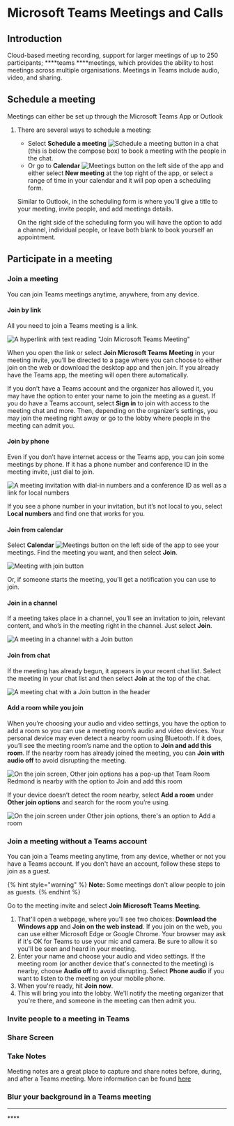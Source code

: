 # Microsoft Teams Meetings and Calls

## Introduction

Cloud-based meeting recording, support for larger meetings of up to 250 participants; ****teams ****meetings, which provides the ability to host meetings across multiple organisations. Meetings in Teams include audio, video, and sharing. 

## Schedule a meeting

Meetings can either be set up through the Microsoft Teams App or Outlook

1. There are several ways to schedule a meeting:

   * Select **Schedule a meeting** ![Schedule a meeting button](https://support.content.office.net/en-us/media/fd1b3652-61b7-4822-b631-cf71577a241a.png) in a chat \(this is below the compose box\) to book a meeting with the people in the chat.
   * Or go to **Calendar** ![Meetings button](https://support.content.office.net/en-us/media/f788fe72-7168-45df-98c8-58ceac0a9aac.png) on the left side of the app and either select **New meeting** at the top right of the app, or select a range of time in your calendar and it will pop open a scheduling form.

   Similar to Outlook, in the scheduling form is where you'll give a title to your meeting, invite people, and add meetings details.

   On the right side of the scheduling form you will have the option to add a channel, individual people, or leave both blank to book yourself an appointment.

## **Participate in a meeting**

### Join a meeting

You can join Teams meetings anytime, anywhere, from any device.

#### Join by link

All you need to join a Teams meeting is a link.

![A hyperlink with text reading &quot;Join Microsoft Teams Meeting&quot;](https://support.content.office.net/en-us/media/b2df7d93-82d7-462b-8dea-ef80fecbdc80.png)

When you open the link or select **Join Microsoft Teams Meeting** in your meeting invite, you’ll be directed to a page where you can choose to either join on the web or download the desktop app and then join. If you already have the Teams app, the meeting will open there automatically.

If you don’t have a Teams account and the organizer has allowed it, you may have the option to enter your name to join the meeting as a guest. If you do have a Teams account, select **Sign in** to join with access to the meeting chat and more. Then, depending on the organizer’s settings, you may join the meeting right away or go to the lobby where people in the meeting can admit you.

#### Join by phone

Even if you don’t have internet access or the Teams app, you can join some meetings by phone. If it has a phone number and conference ID in the meeting invite, just dial to join.

![A meeting invitation with dial-in numbers and a conference ID as well as a link for local numbers](https://support.content.office.net/en-us/media/6cb0560c-e346-4d74-bc80-1f30729c568e.png)

If you see a phone number in your invitation, but it’s not local to you, select **Local numbers** and find one that works for you.

#### Join from calendar

Select **Calendar** ![Meetings button](https://support.content.office.net/en-us/media/f788fe72-7168-45df-98c8-58ceac0a9aac.png) on the left side of the app to see your meetings. Find the meeting you want, and then select **Join**.

![Meeting with join button](https://support.content.office.net/en-us/media/6d2bd9ee-ee7c-4a78-b450-16dabb43b2a3.png)

Or, if someone starts the meeting, you'll get a notification you can use to join.

#### Join in a channel

If a meeting takes place in a channel, you’ll see an invitation to join, relevant content, and who’s in the meeting right in the channel. Just select **Join**.

![A meeting in a channel with a Join button](https://support.content.office.net/en-us/media/18ea9fc8-979d-4f30-95c0-998b4ca3eaca.png)

#### Join from chat

If the meeting has already begun, it appears in your recent chat list. Select the meeting in your chat list and then select **Join** at the top of the chat.

![A meeting chat with a Join button in the header](https://support.content.office.net/en-us/media/9082875f-6aa6-4080-bf74-9670761f8ecd.png)

#### Add a room while you join

When you’re choosing your audio and video settings, you have the option to add a room so you can use a meeting room’s audio and video devices. Your personal device may even detect a nearby room using Bluetooth. If it does, you’ll see the meeting room’s name and the option to **Join and add this room**. If the nearby room has already joined the meeting, you can **Join with audio off** to avoid disrupting the meeting.

![On the join screen, Other join options has a pop-up that Team Room Redmond is nearby with the option to Join and add this room](https://support.content.office.net/en-us/media/8e93c15b-3c73-43ac-a51b-fe793e4053ce.png)

If your device doesn’t detect the room nearby, select **Add a room** under **Other join options** and search for the room you’re using.

![On the join screen under Other join options, there&apos;s an option to Add a room](https://support.content.office.net/en-us/media/2193afae-96a0-4260-b578-27239309114f.png)

### Join a meeting without a Teams account

You can join a Teams meeting anytime, from any device, whether or not you have a Teams account. If you don't have an account, follow these steps to join as a guest. 

{% hint style="warning" %}
**Note:** Some meetings don't allow people to join as guests. 
{% endhint %}

Go to the meeting invite and select **Join Microsoft Teams Meeting**.

1. That'll open a webpage, where you'll see two choices: **Download the Windows app** and **Join on the web instead**. If you join on the web, you can use either Microsoft Edge or Google Chrome. Your browser may ask if it's OK for Teams to use your mic and camera. Be sure to allow it so you'll be seen and heard in your meeting.
2. Enter your name and choose your audio and video settings. If the meeting room \(or another device that's connected to the meeting\) is nearby, choose **Audio off** to avoid disrupting. Select **Phone audio** if you want to listen to the meeting on your mobile phone.
3. When you're ready, hit **Join now**.
4. This will bring you into the lobby. We'll notify the meeting organizer that you're there, and someone in the meeting can then admit you.

### Invite people to a meeting in Teams

### **Share Screen**

### **Take Notes**

Meeting notes are a great place to capture and share notes before, during, and after a Teams meeting. More information can be found [here](https://support.office.com/en-gb/article/take-meeting-notes-in-teams-3eadf032-0ef8-4d60-9e21-0691d317d103)

### Blur your background in a Teams meeting

 ****

\*\*\*\*

##  





## 

